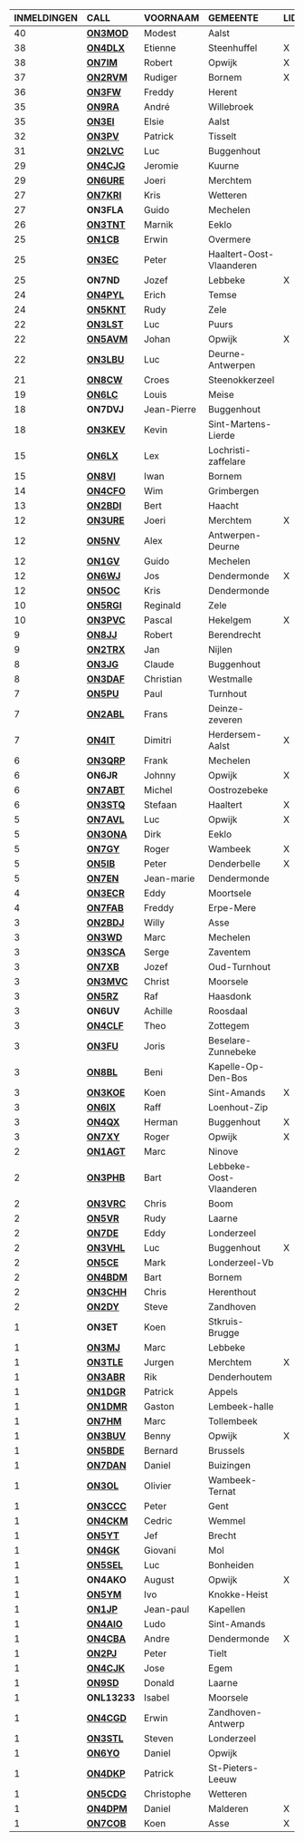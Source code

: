 |INMELDINGEN|CALL|VOORNAAM|GEMEENTE|LID|
|:---|:---|:---|:---|:---|
|40|**<a href="https://www.qrz.com/db/on3mod">ON3MOD</a>** | Modest | Aalst |  |
|38|**<a href="https://www.qrz.com/db/on4dlx">ON4DLX</a>** | Etienne | Steenhuffel | X |
|38|**<a href="https://www.qrz.com/db/on7im">ON7IM</a>** | Robert | Opwijk | X |
|37|**<a href="https://www.qrz.com/db/on2rvm">ON2RVM</a>** | Rudiger | Bornem | X |
|36|**<a href="https://www.qrz.com/db/on3fw">ON3FW</a>** | Freddy | Herent |  |
|35|**<a href="https://www.qrz.com/db/on9ra">ON9RA</a>** | André | Willebroek |  |
|35|**<a href="https://www.qrz.com/db/on3ei">ON3EI</a>** | Elsie | Aalst |  |
|32|**<a href="https://www.qrz.com/db/on3pv">ON3PV</a>** | Patrick | Tisselt |  |
|31|**<a href="https://www.qrz.com/db/on2lvc">ON2LVC</a>** | Luc | Buggenhout |  |
|29|**<a href="https://www.qrz.com/db/on4cjg">ON4CJG</a>** | Jeromie | Kuurne |  |
|29|**<a href="https://www.qrz.com/db/on6ure">ON6URE</a>** | Joeri | Merchtem |  |
|27|**<a href="https://www.qrz.com/db/on7kri">ON7KRI</a>** | Kris | Wetteren |  |
| 27 |**ON3FLA**|Guido|Mechelen||
|26|**<a href="https://www.qrz.com/db/on3tnt">ON3TNT</a>** | Marnik | Eeklo |  |
|25|**<a href="https://www.qrz.com/db/on1cb">ON1CB</a>** | Erwin | Overmere |  |
|25|**<a href="https://www.qrz.com/db/on3ec">ON3EC</a>** | Peter | Haaltert-Oost-Vlaanderen |  |
| 25 |**ON7ND**|Jozef|Lebbeke|X|
|24|**<a href="https://www.qrz.com/db/on4pyl">ON4PYL</a>** | Erich | Temse |  |
|24|**<a href="https://www.qrz.com/db/on5knt">ON5KNT</a>** | Rudy | Zele |  |
|22|**<a href="https://www.qrz.com/db/on3lst">ON3LST</a>** | Luc | Puurs |  |
|22|**<a href="https://www.qrz.com/db/on5avm">ON5AVM</a>** | Johan | Opwijk | X |
|22|**<a href="https://www.qrz.com/db/on3lbu">ON3LBU</a>** | Luc | Deurne-Antwerpen |  |
|21|**<a href="https://www.qrz.com/db/on8cw">ON8CW</a>** | Croes | Steenokkerzeel |  |
|19|**<a href="https://www.qrz.com/db/on6lc">ON6LC</a>** | Louis | Meise |  |
| 18 |**ON7DVJ**|Jean-Pierre|Buggenhout||
|18|**<a href="https://www.qrz.com/db/on3kev">ON3KEV</a>** | Kevin | Sint-Martens-Lierde |  |
|15|**<a href="https://www.qrz.com/db/on6lx">ON6LX</a>** | Lex | Lochristi-zaffelare |  |
|15|**<a href="https://www.qrz.com/db/on8vi">ON8VI</a>** | Iwan | Bornem |  |
|14|**<a href="https://www.qrz.com/db/on4cfo">ON4CFO</a>** | Wim | Grimbergen |  |
|13|**<a href="https://www.qrz.com/db/on2bdi">ON2BDI</a>** | Bert | Haacht |  |
|12|**<a href="https://www.qrz.com/db/on3ure">ON3URE</a>** | Joeri | Merchtem | X |
|12|**<a href="https://www.qrz.com/db/on5nv">ON5NV</a>** | Alex | Antwerpen-Deurne |  |
|12|**<a href="https://www.qrz.com/db/on1gv">ON1GV</a>** | Guido | Mechelen |  |
|12|**<a href="https://www.qrz.com/db/on6wj">ON6WJ</a>** | Jos | Dendermonde | X |
|12|**<a href="https://www.qrz.com/db/on5oc">ON5OC</a>** | Kris | Dendermonde |  |
|10|**<a href="https://www.qrz.com/db/on5rgi">ON5RGI</a>** | Reginald | Zele |  |
|10|**<a href="https://www.qrz.com/db/on3pvc">ON3PVC</a>** | Pascal | Hekelgem | X |
|9|**<a href="https://www.qrz.com/db/on8jj">ON8JJ</a>** | Robert | Berendrecht |  |
|9|**<a href="https://www.qrz.com/db/on2trx">ON2TRX</a>** | Jan | Nijlen |  |
|8|**<a href="https://www.qrz.com/db/on3jg">ON3JG</a>** | Claude | Buggenhout |  |
|8|**<a href="https://www.qrz.com/db/on3daf">ON3DAF</a>** | Christian | Westmalle |  |
|7|**<a href="https://www.qrz.com/db/on5pu">ON5PU</a>** | Paul | Turnhout |  |
|7|**<a href="https://www.qrz.com/db/on2abl">ON2ABL</a>** | Frans | Deinze-zeveren |  |
|7|**<a href="https://www.qrz.com/db/on4it">ON4IT</a>** | Dimitri | Herdersem-Aalst | X |
|6|**<a href="https://www.qrz.com/db/on3qrp">ON3QRP</a>** | Frank | Mechelen |  |
| 6 |**ON6JR**|Johnny|Opwijk|X|
|6|**<a href="https://www.qrz.com/db/on7abt">ON7ABT</a>** | Michel | Oostrozebeke |  |
|6|**<a href="https://www.qrz.com/db/on3stq">ON3STQ</a>** | Stefaan | Haaltert | X |
|5|**<a href="https://www.qrz.com/db/on7avl">ON7AVL</a>** | Luc | Opwijk | X |
|5|**<a href="https://www.qrz.com/db/on3ona">ON3ONA</a>** | Dirk | Eeklo |  |
|5|**<a href="https://www.qrz.com/db/on7gy">ON7GY</a>** | Roger | Wambeek | X |
|5|**<a href="https://www.qrz.com/db/on5ib">ON5IB</a>** | Peter | Denderbelle | X |
|5|**<a href="https://www.qrz.com/db/on7en">ON7EN</a>** | Jean-marie | Dendermonde |  |
|4|**<a href="https://www.qrz.com/db/on3ecr">ON3ECR</a>** | Eddy | Moortsele |  |
|4|**<a href="https://www.qrz.com/db/on7fab">ON7FAB</a>** | Freddy | Erpe-Mere |  |
|3|**<a href="https://www.qrz.com/db/on2bdj">ON2BDJ</a>** | Willy | Asse |  |
|3|**<a href="https://www.qrz.com/db/on3wd">ON3WD</a>** | Marc | Mechelen |  |
|3|**<a href="https://www.qrz.com/db/on3sca">ON3SCA</a>** | Serge | Zaventem |  |
|3|**<a href="https://www.qrz.com/db/on7xb">ON7XB</a>** | Jozef | Oud-Turnhout |  |
|3|**<a href="https://www.qrz.com/db/on3mvc">ON3MVC</a>** | Christ | Moorsele |  |
|3|**<a href="https://www.qrz.com/db/on5rz">ON5RZ</a>** | Raf | Haasdonk |  |
| 3 |**ON6UV**|Achille|Roosdaal||
|3|**<a href="https://www.qrz.com/db/on4clf">ON4CLF</a>** | Theo | Zottegem |  |
|3|**<a href="https://www.qrz.com/db/on3fu">ON3FU</a>** | Joris | Beselare-Zunnebeke |  |
|3|**<a href="https://www.qrz.com/db/on8bl">ON8BL</a>** | Beni | Kapelle-Op-Den-Bos |  |
|3|**<a href="https://www.qrz.com/db/on3koe">ON3KOE</a>** | Koen | Sint-Amands | X |
|3|**<a href="https://www.qrz.com/db/on6ix">ON6IX</a>** | Raff | Loenhout-Zip |  |
|3|**<a href="https://www.qrz.com/db/on4qx">ON4QX</a>** | Herman | Buggenhout | X |
|3|**<a href="https://www.qrz.com/db/on7xy">ON7XY</a>** | Roger | Opwijk | X |
|2|**<a href="https://www.qrz.com/db/on1agt">ON1AGT</a>** | Marc | Ninove |  |
|2|**<a href="https://www.qrz.com/db/on3phb">ON3PHB</a>** | Bart | Lebbeke-Oost-Vlaanderen |  |
|2|**<a href="https://www.qrz.com/db/on3vrc">ON3VRC</a>** | Chris | Boom |  |
|2|**<a href="https://www.qrz.com/db/on5vr">ON5VR</a>** | Rudy | Laarne |  |
|2|**<a href="https://www.qrz.com/db/on7de">ON7DE</a>** | Eddy | Londerzeel |  |
|2|**<a href="https://www.qrz.com/db/on3vhl">ON3VHL</a>** | Luc | Buggenhout | X |
|2|**<a href="https://www.qrz.com/db/on5ce">ON5CE</a>** | Mark | Londerzeel-Vb |  |
|2|**<a href="https://www.qrz.com/db/on4bdm">ON4BDM</a>** | Bart | Bornem |  |
|2|**<a href="https://www.qrz.com/db/on3chh">ON3CHH</a>** | Chris | Herenthout |  |
|2|**<a href="https://www.qrz.com/db/on2dy">ON2DY</a>** | Steve | Zandhoven |  |
| 1 |**ON3ET**|Koen|Stkruis-Brugge||
|1|**<a href="https://www.qrz.com/db/on3mj">ON3MJ</a>** | Marc | Lebbeke |  |
|1|**<a href="https://www.qrz.com/db/on3tle">ON3TLE</a>** | Jurgen | Merchtem | X |
|1|**<a href="https://www.qrz.com/db/on3abr">ON3ABR</a>** | Rik | Denderhoutem |  |
|1|**<a href="https://www.qrz.com/db/on1dgr">ON1DGR</a>** | Patrick | Appels |  |
|1|**<a href="https://www.qrz.com/db/on1dmr">ON1DMR</a>** | Gaston | Lembeek-halle |  |
|1|**<a href="https://www.qrz.com/db/on7hm">ON7HM</a>** | Marc | Tollembeek |  |
|1|**<a href="https://www.qrz.com/db/on3buv">ON3BUV</a>** | Benny | Opwijk | X |
|1|**<a href="https://www.qrz.com/db/on5bde">ON5BDE</a>** | Bernard | Brussels |  |
|1|**<a href="https://www.qrz.com/db/on7dan">ON7DAN</a>** | Daniel | Buizingen |  |
|1|**<a href="https://www.qrz.com/db/on3ol">ON3OL</a>** | Olivier | Wambeek-Ternat |  |
|1|**<a href="https://www.qrz.com/db/on3ccc">ON3CCC</a>** | Peter | Gent |  |
|1|**<a href="https://www.qrz.com/db/on4ckm">ON4CKM</a>** | Cedric | Wemmel |  |
|1|**<a href="https://www.qrz.com/db/on5yt">ON5YT</a>** | Jef | Brecht |  |
|1|**<a href="https://www.qrz.com/db/on4gk">ON4GK</a>** | Giovani | Mol |  |
|1|**<a href="https://www.qrz.com/db/on5sel">ON5SEL</a>** | Luc | Bonheiden |  |
| 1 |**ON4AKO**|August|Opwijk|X|
|1|**<a href="https://www.qrz.com/db/on5ym">ON5YM</a>** | Ivo | Knokke-Heist |  |
|1|**<a href="https://www.qrz.com/db/on1jp">ON1JP</a>** | Jean-paul | Kapellen |  |
|1|**<a href="https://www.qrz.com/db/on4aio">ON4AIO</a>** | Ludo | Sint-Amands |  |
|1|**<a href="https://www.qrz.com/db/on4cba">ON4CBA</a>** | Andre | Dendermonde | X |
|1|**<a href="https://www.qrz.com/db/on2pj">ON2PJ</a>** | Peter | Tielt |  |
|1|**<a href="https://www.qrz.com/db/on4cjk">ON4CJK</a>** | Jose | Egem |  |
|1|**<a href="https://www.qrz.com/db/on9sd">ON9SD</a>** | Donald | Laarne |  |
| 1 |**ONL13233**|Isabel|Moorsele||
|1|**<a href="https://www.qrz.com/db/on4cgd">ON4CGD</a>** | Erwin | Zandhoven-Antwerp |  |
|1|**<a href="https://www.qrz.com/db/on3stl">ON3STL</a>** | Steven | Londerzeel |  |
|1|**<a href="https://www.qrz.com/db/on6yo">ON6YO</a>** | Daniel | Opwijk |  |
|1|**<a href="https://www.qrz.com/db/on4dkp">ON4DKP</a>** | Patrick | St-Pieters-Leeuw |  |
|1|**<a href="https://www.qrz.com/db/on5cdg">ON5CDG</a>** | Christophe | Wetteren |  |
|1|**<a href="https://www.qrz.com/db/on4dpm">ON4DPM</a>** | Daniel | Malderen | X |
|1|**<a href="https://www.qrz.com/db/on7cob">ON7COB</a>** | Koen | Asse | X |
